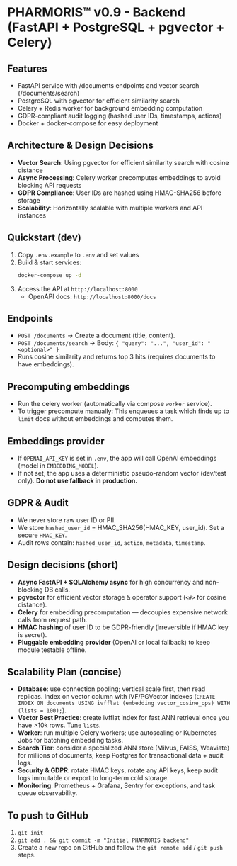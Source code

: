# PHARMORIS™ v0.9 - Backend (FastAPI + PostgreSQL + pgvector + Celery)

## Features
- FastAPI service with /documents endpoints and vector search (/documents/search)
- PostgreSQL with pgvector for efficient similarity search
- Celery + Redis worker for background embedding computation
- GDPR-compliant audit logging (hashed user IDs, timestamps, actions)
- Docker + docker-compose for easy deployment

## Architecture & Design Decisions
- **Vector Search**: Using pgvector for efficient similarity search with cosine distance
- **Async Processing**: Celery worker precomputes embeddings to avoid blocking API requests
- **GDPR Compliance**: User IDs are hashed using HMAC-SHA256 before storage
- **Scalability**: Horizontally scalable with multiple workers and API instances

## Quickstart (dev)
1. Copy `.env.example` to `.env` and set values
2. Build & start services:
   ```bash
   docker-compose up -d
   ```
3. Access the API at `http://localhost:8000`
   - OpenAPI docs: `http://localhost:8000/docs`

## Endpoints
- `POST /documents` → Create a document (title, content).
- `POST /documents/search` → Body: `{ "query": "...", "user_id": "<optional>" }`
- Runs cosine similarity and returns top 3 hits (requires documents to have embeddings).

## Precomputing embeddings
- Run the celery worker (automatically via compose `worker` service).
- To trigger precompute manually:
This enqueues a task which finds up to `limit` docs without embeddings and computes them.

## Embeddings provider
- If `OPENAI_API_KEY` is set in `.env`, the app will call OpenAI embeddings (model in `EMBEDDING_MODEL`).
- If not set, the app uses a deterministic pseudo-random vector (dev/test only). **Do not use fallback in production.**

## GDPR & Audit
- We never store raw user ID or PII.
- We store `hashed_user_id` = HMAC_SHA256(HMAC_KEY, user_id). Set a secure `HMAC_KEY`.
- Audit rows contain: `hashed_user_id`, `action`, `metadata`, `timestamp`.

## Design decisions (short)
- **Async FastAPI + SQLAlchemy async** for high concurrency and non-blocking DB calls.
- **pgvector** for efficient vector storage & operator support (`<#>` for cosine distance).
- **Celery** for embedding precomputation — decouples expensive network calls from request path.
- **HMAC hashing** of user ID to be GDPR-friendly (irreversible if HMAC key is secret).
- **Pluggable embedding provider** (OpenAI or local fallback) to keep module testable offline.

## Scalability Plan (concise)
- **Database**: use connection pooling; vertical scale first, then read replicas. Index on vector column with IVF/PGVector indexes (`CREATE INDEX ON documents USING ivfflat (embedding vector_cosine_ops) WITH (lists = 100);`).
- **Vector Best Practice**: create ivfflat index for fast ANN retrieval once you have >10k rows. Tune `lists`.
- **Worker**: run multiple Celery workers; use autoscaling or Kubernetes Jobs for batching embedding tasks.
- **Search Tier**: consider a specialized ANN store (Milvus, FAISS, Weaviate) for millions of documents; keep Postgres for transactional data + audit logs.
- **Security & GDPR**: rotate HMAC keys, rotate any API keys, keep audit logs immutable or export to long-term cold storage.
- **Monitoring**: Prometheus + Grafana, Sentry for exceptions, and task queue observability.


## To push to GitHub
1. `git init`
2. `git add . && git commit -m "Initial PHARMORIS backend"`
3. Create a new repo on GitHub and follow the `git remote add` / `git push` steps.
